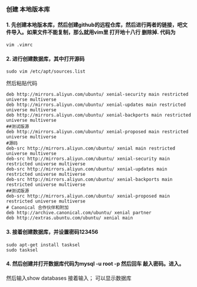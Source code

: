 ###  创建 本地版本库
#### 1. 先创建本地版本库，然后创建github的远程仓库，然后进行两者的链接，吧文件导入。如果文件不能复制，那么就用vim里 打开地十八行 删除掉. 代码为 
```vim .vimrc ```
#### 2. 进行创建数据库，其中打开源码
```sudo vim /etc/apt/sources.list```

然后粘贴代码
```deb http://mirrors.aliyun.com/ubuntu/ xenial main restricted universe multiverse
deb http://mirrors.aliyun.com/ubuntu/ xenial-security main restricted universe multiverse
deb http://mirrors.aliyun.com/ubuntu/ xenial-updates main restricted universe multiverse
deb http://mirrors.aliyun.com/ubuntu/ xenial-backports main restricted universe multiverse
##测试版源
deb http://mirrors.aliyun.com/ubuntu/ xenial-proposed main restricted universe multiverse
#源码
deb-src http://mirrors.aliyun.com/ubuntu/ xenial main restricted universe multiverse
deb-src http://mirrors.aliyun.com/ubuntu/ xenial-security main restricted universe multiverse
deb-src http://mirrors.aliyun.com/ubuntu/ xenial-updates main restricted universe multiverse
deb-src http://mirrors.aliyun.com/ubuntu/ xenial-backports main restricted universe multiverse
##测试版源
deb-src http://mirrors.aliyun.com/ubuntu/ xenial-proposed main restricted universe multiverse
# Canonical 合作伙伴和附加
deb http://archive.canonical.com/ubuntu/ xenial partner
deb http://extras.ubuntu.com/ubuntu/ xenial main
```

#### 3. 接着创建数据库，并设置密码123456
``` sudo apt-get update
sudo apt-get install tasksel
sudo tasksel  
```

#### 4. 然后创建并打开数据库代码为mysql -u root -p        然后回车 敲入密码。进入。
然后输入show databases  接着输入；
可以显示数据库
